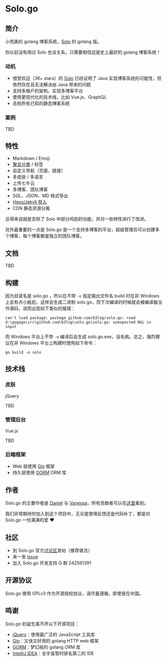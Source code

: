# Solo.go

## 简介

小而美的 golang 博客系统，[Solo](https://github.com/b3log/solo) 的 golang 版。

你以前没有用过 Solo 也没关系，只需要相信这是史上最好的 golang 博客系统！

### 动机

* 很受欢迎（3K+ stars）的 [Solo](https://github.com/b3log/solo) 已经证明了 Java 实现博客系统的可能性，但依然存在且无法解决由 Java 带来的问题
* 支持多租户的架构，实现多博客平台
* 使用更现代化的技术栈，比如 Vue.js、GraphQL
* 击败所有已知的静态博客系统

### 案例

TBD

## 特性

* Markdown / Emoji
* [聚合分类](https://github.com/b3log/solo/issues/12256) / 标签
* 自定义导航（页面、链接）
* 多皮肤 / 多语言
* 上传七牛云
* 多博客、团队博客
* SQL、JSON、MD 格式导出
* [Hexo/Jekyll 导入](https://hacpai.com/article/1498490209748)
* CDN 静态资源分离

总得来说就是去除了 Solo 中部分鸡肋的功能，并对一些特性进行了改进。

另外最重要的一点是 Solo.go 是一个支持多博客的平台，超级管理员可以创建多个博客，每个博客都是独立的团队博客。

## 文档

TBD

## 构建

因为目录名是 solo.go ，所以在不带 `-o` 指定输出文件名 build 时在非 Windows 上会有点小尴尬，这样会生成二进制 solo.go，而下次编译的时候就会被编译器当作源码，进而出现如下类似的报错：

```
can't load package: package github.com/b3log/solo.go: read d:\gogogo\src\github.com\b3log\solo.go\solo.go: unexpected NUL in input
```

而 Windows 平台上不带 `-o` 编译后会生成 solo.go.exe，没毛病。总之，强烈建议在非 Windows 平台上构建时使用如下命令：

```
go build -o solo
```

## 技术栈

### 皮肤

jQuery

TBD

### 管理后台

Vue.js

TBD

### 后端框架

* Web 层使用 [Gin](https://github.com/gin-gonic/gin) 框架
* 持久层使用 [GORM](https://github.com/jinzhu/gorm) ORM 库

## 作者

Solo.go 的主要作者是 [Daniel](https://github.com/88250) 与 [Vanessa](https://github.com/Vanessa219)，所有贡献者可以在[这里](https://github.com/b3log/solo.go/graphs/contributors)看到。

我们非常期待你加入到这个项目中，无论是使用反馈还是代码补丁，都是对 Solo.go 一份满满的爱 :heart:

## 社区

* 到 Solo.go 官方[讨论区](https://hacpai.com/tag/Solo.go)发帖（推荐做法）
* 来一发 [issue](https://github.com/b3log/solo.go/issues/new)
* 加入 Solo.go 开发支持 Q 群 242561391

## 开源协议

Solo.go 使用 GPLv3 作为开源授权协议，请尽量遵循，即使是在中国。

## 鸣谢

Solo.go 的诞生离不开以下开源项目：

* [jQuery](https://github.com/jquery/jquery)：使用最广泛的 JavaScript 工具库
* [Gin](https://github.com/gin-gonic/gin)：又快又好用的 golang HTTP web 框架
* [GORM](https://github.com/jinzhu/gorm)：梦幻般的 golang ORM 库
* [IntelliJ IDEA](https://www.jetbrains.com/idea)：全宇宙暂时排名第二的 IDE